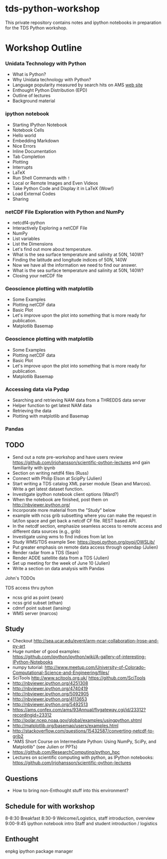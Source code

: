tds-python-workshop
===================

This private repository contains notes and ipython notebooks in preparation for the TDS Python workshop.

# Workshop Outline

### Unidata Technology with Python
- What is Python?
- Why Unidata technology with Python?
- Language popularity measured by search hits on AMS [web site](https://ams.confex.com/ams/93Annual/webprogram/start.html#srch=words%7Cjava%7Cmethod%7Cand%7Cpge%7C2)
- Enthought Python Distribution (EPD)
- Outline of lectures
- Background material

### ipython notebook
- Starting IPython Notebook
- Notebook Cells
- Hello world
- Embedding Markdown
- Nice Errors
- Inline Documentation
- Tab Completion
- Plotting
- Interrupts
- LaTeX 
- Run Shell Commands with `!`
- Local or Remote Images and Even Videos
- Take Python Code and Display it in LaTeX (Wow!)
- Load External Codes
- Sharing

### netCDF File Exploration with Python and NumPy
- netcdf4-python
- Interactively Exploring a netCDF File
- NumPy
- List variables
- List the Dimensions
- Let's find out more about temperature.
- What is the sea surface temperature and salinity at 50N, 140W?
- Finding the latitude and longitude indices of 50N, 140W
- Now we have all the information we need to find our answer.
- What is the sea surface temperature and salinity at 50N, 140W?
- Closing your netCDF file

### Geoscience plotting with matplotlib
- Some Examples
- Plotting netCDF data
- Basic Plot
- Let's improve upon the plot into something that is more ready for publication.
- Matplotlib Basemap

### Geoscience plotting with matplotlib
- Some Examples
- Plotting netCDF data
- Basic Plot
- Let's improve upon the plot into something that is more ready for publication.
- Matplotlib Basemap

### Accessing data via Pydap
- Searching and retrieving NAM data from a THREDDS data server
- Helper function to get latest NAM data
- Retrieving the data
- Plotting with matplotlib and Basemap

### Pandas


## TODO

- Send out a note pre-workshop and have users review https://github.com/jrjohansson/scientific-python-lectures and gain familiarity with ipynb
- Section on writing netdf4 files (Russ)
- Connect with Philip Elson at ScipPy (Julien)
- Start writing a TDS catalog XML parser module (Sean and Marcos). Write a get latest dataset function.
- Investigate ipython notebook client options (Ward?)
- When the notebook are finished, post them on http://nbviewer.ipython.org/
- Incorporate more material from the "Study" below
- example with ncss grib subsetting where you can make the request in lat/lon space and get back a netcdf CF file. REST based API.
- In the netcdf section, emphasize seamless access to remote access and different data sources (e.g., grib)
- Investigate using wms to find indices from lat lon
- Study WMS/TDS example See: https://pypi.python.org/pypi/OWSLib/
- Put greater emphasis on remote data access through opendap (Julien)
- Render radar from a TDS (Sean)
- Render ADDE satellite data from a TDS (Julien)
- Set up meeting for the week of June 10 (Julien)
- Write a section on data analysis with Pandas

John's TODOs

TDS access thru pyhon

- ncss grid as point (sean)
- ncss grid subset (ethan)
- cdmrf point subset (lansing)
- WMS server (marcos)

## Study

- Checkout <http://sea.ucar.edu/event/arm-ncar-collaboration-lrose-and-py-art>
- Huge number of good examples: <https://github.com/ipython/ipython/wiki/A-gallery-of-interesting-IPython-Notebooks>
- numpy tutorial: <http://www.meetup.com/University-of-Colorado-Computational-Science-and-Engineering/files/>
- SciTools <http://www.scitools.org.uk/> <https://github.com/SciTools>
- http://nbviewer.ipython.org/4251308
- http://nbviewer.ipython.org/4740419
- http://nbviewer.ipython.org/5092905
- http://nbviewer.ipython.org/4113653
- http://nbviewer.ipython.org/5492513
- https://ams.confex.com/ams/93Annual/flvgateway.cgi/id/23312?recordingid=23312
- http://polar.ncep.noaa.gov/global/examples/usingpython.shtml
- http://matplotlib.org/basemap/users/examples.html
-  http://stackoverflow.com/questions/15432587/converting-netcdf-to-grib2
- "AMS Short Course on Intermediate Python: Using NumPy, SciPy, and Matplotlib" (see Julien or PPTs)
- https://github.com/ResearchComputing/python_hpc
- Lectures on scientific computing with python, as IPython notebooks: https://github.com/jrjohansson/scientific-python-lectures

## Questions

- How to bring non-Enthought stuff into this environment?

## Schedule for with workshop 

8-8:30 Breakfast
8:30-9 Welcome/Logistics, staff introduction, overview
9:00-9:45 ipython notebook intro
Staff and student introduction / logistics

## Enthought
enpkg ipython package manager


